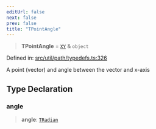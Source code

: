 ```yaml
---
editUrl: false
next: false
prev: false
title: "TPointAngle"
---
```


> **TPointAngle** = [`XY`](/api/interfaces/xy/) & `object`

Defined in: [src/util/path/typedefs.ts:326](https://github.com/fabricjs/fabric.js/blob/9a792f4b7b8031f02ec7ea4ce8c99f810e45cfec/src/util/path/typedefs.ts#L326)

A point (vector) and angle between the vector and x-axis

## Type Declaration

### angle

> **angle**: [`TRadian`](/api/type-aliases/tradian/)
